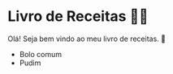 # Livro de Receitas :woman_cook:

Olá! Seja bem vindo ao meu livro de receitas. :cake:

- Bolo comum
- Pudim